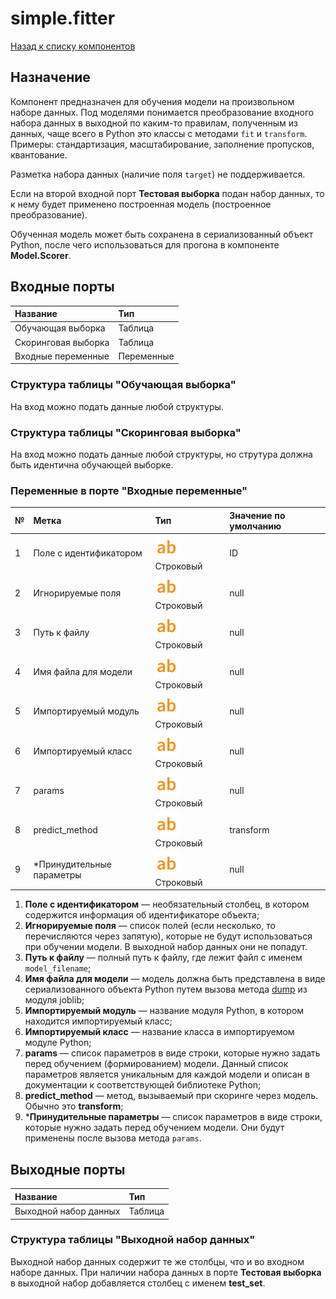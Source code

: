 # simple.fitter

[Назад к списку компонентов](../README.md)

## Назначение

Компонент предназначен для обучения модели на произвольном наборе данных. Под моделями понимается преобразование входного набора данных в выходной по каким-то правилам, полученным из данных, чаще всего в Python это классы с методами `fit` и `transform`. Примеры: стандартизация, масштабирование, заполнение пропусков, квантование. 

Разметка набора данных (наличие поля `target`) не поддерживается. 

Если на второй входной порт **Тестовая выборка** подан набор данных, то к нему будет применено построенная модель (построенное преобразование).

Обученная модель может быть cохранена в сериализованный объект Python, после чего использоваться для прогона в компоненте **Model.Scorer**.

## Входные порты

| Название                | Тип        |
|:------------------------|:-----------|
| Обучающая выборка       | Таблица    |
| Скоринговая выборка     | Таблица    |
| Входные переменные      | Переменные |

### Структура таблицы "Обучающая выборка"

На вход можно подать данные любой структуры.

### Структура таблицы "Скоринговая выборка"

На вход можно подать данные любой структуры, но струтура должна быть идентична обучающей выборке.

### Переменные в порте "Входные переменные"

| №  | Метка                      | Тип                                   | Значение по умолчанию  |
|:---|:---------------------------|:--------------------------------------|:-----------------------|
| 1  | Поле с идентификатором     | ![](./img/string.svg) Строковый       |ID                      |
| 2  | Игнорируемые поля          | ![](./img/string.svg) Строковый       |null                    |
| 3  | Путь к файлу               | ![](./img/string.svg) Строковый       |null                    |
| 4  | Имя файла для модели       | ![](./img/string.svg) Строковый       |null                    |
| 5  | Импортируемый модуль       | ![](./img/string.svg) Строковый       |null                    |
| 6  | Импортируемый класс        | ![](./img/string.svg) Строковый       |null                    |
| 7  | params                     | ![](./img/string.svg) Строковый       |null                    |
| 8  | predict_method             | ![](./img/string.svg) Строковый       |transform               |
| 9  | *Принудительные параметры  | ![](./img/string.svg) Строковый       |null                    |

 1. **Поле с идентификатором** — необязательный столбец, в котором содержится информация об идентификаторе объекта;
 2. **Игнорируемые поля** — cписок полей (если несколько, то перечисляются через запятую), которые не будут использоваться при обучении модели. В выходной набор данных они не попадут.
 3. **Путь к файлу** — полный путь к файлу, где лежит файл с именем `model_filename`;
 4. **Имя файла для модели** — модель должна быть представлена в виде сериализованного объекта Python путем вызова метода [dump](https://joblib.readthedocs.io/en/latest/generated/joblib.dump.html) из модуля joblib;
 5. **Импортируемый модуль** — название модуля Python, в котором находится импортируемый класс;
 6. **Импортируемый класс** — название класса в импортируемом модуле Python;
 7. **params** — список параметров в виде строки, которые нужно задать перед обучением (формированием) модели. Данный список параметров является уникальным для каждой модели и описан в документации к соответствующей библиотеке Python;
 8. **predict_method** — метод, вызываемый при скоринге через модель. Обычно это **transform**;
 9. ***Принудительные параметры** — список параметров в виде строки, которые нужно задать перед обучением модели. Они будут применены после вызова метода `params`.

## Выходные порты

| Название              | Тип        |
|:----------------------|:-----------|
| Выходной набор данных | Таблица    |

### Структура таблицы "Выходной набор данных"

Выходной набор данных содержит те же столбцы, что и во входном наборе данных. При наличии набора данных в порте **Тестовая выборка** в выходной набор добавляется столбец с именем **test_set**.